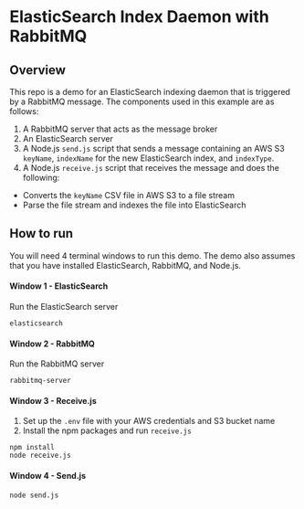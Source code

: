 # ElasticSearch Index Daemon with RabbitMQ

## Overview
This repo is a demo for an ElasticSearch indexing daemon that is triggered by a RabbitMQ message. The components used in this example are as follows:
1. A RabbitMQ server that acts as the message broker
2. An ElasticSearch server
3. A Node.js `send.js` script that sends a message containing an AWS S3 `keyName`, `indexName` for the new ElasticSearch index, and `indexType`.
4. A Node.js `receive.js` script that receives the message and does the following:
- Converts the `keyName` CSV file in AWS S3 to a file stream
- Parse the file stream and indexes the file into ElasticSearch

## How to run
You will need 4 terminal windows to run this demo. The demo also assumes that you have installed ElasticSearch, RabbitMQ, and Node.js.

#### Window 1 - ElasticSearch
Run the ElasticSearch server

```
elasticsearch
```

#### Window 2 - RabbitMQ
Run the RabbitMQ server

```
rabbitmq-server
```

#### Window 3 - Receive.js
1. Set up the `.env` file with your AWS credentials and S3 bucket name
2. Install the npm packages and run `receive.js`

```
npm install
node receive.js
```

#### Window 4 - Send.js
```
node send.js
```